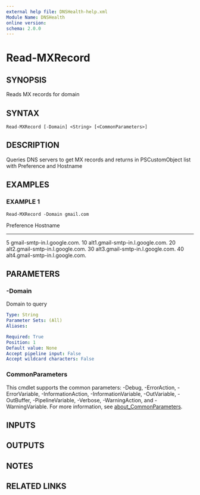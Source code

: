 ```yaml
---
external help file: DNSHealth-help.xml
Module Name: DNSHealth
online version:
schema: 2.0.0
---
```


# Read-MXRecord

## SYNOPSIS
Reads MX records for domain

## SYNTAX

```
Read-MXRecord [-Domain] <String> [<CommonParameters>]
```

## DESCRIPTION
Queries DNS servers to get MX records and returns in PSCustomObject list with Preference and Hostname

## EXAMPLES

### EXAMPLE 1
```
Read-MXRecord -Domain gmail.com
```

Preference Hostname
---------- --------
   5 gmail-smtp-in.l.google.com.
  10 alt1.gmail-smtp-in.l.google.com.
  20 alt2.gmail-smtp-in.l.google.com.
  30 alt3.gmail-smtp-in.l.google.com.
  40 alt4.gmail-smtp-in.l.google.com.

## PARAMETERS

### -Domain
Domain to query

```yaml
Type: String
Parameter Sets: (All)
Aliases:

Required: True
Position: 1
Default value: None
Accept pipeline input: False
Accept wildcard characters: False
```

### CommonParameters
This cmdlet supports the common parameters: -Debug, -ErrorAction, -ErrorVariable, -InformationAction, -InformationVariable, -OutVariable, -OutBuffer, -PipelineVariable, -Verbose, -WarningAction, and -WarningVariable. For more information, see [about_CommonParameters](http://go.microsoft.com/fwlink/?LinkID=113216).

## INPUTS

## OUTPUTS

## NOTES

## RELATED LINKS
